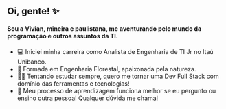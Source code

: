 ## Oi, gente! ✨

#### Sou a Vivian, mineira e paulistana, me aventurando pelo mundo da programação e outros assuntos da TI. 

- 💻 Iniciei minha carreira como Analista de Engenharia de TI Jr no Itaú Unibanco.
- 🌱 Formada em Engenharia Florestal, apaixonada pela natureza.
- ✍🏽 Tentando estudar sempre, quero me tornar uma Dev Full Stack com domínio das ferramentas e tecnologias!
- 🎲 Meu processo de aprendizagem funciona melhor se eu pergunto ou ensino outra pessoa! Qualquer dúvida me chama!
